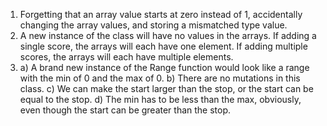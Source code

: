 1. Forgetting that an array value starts at zero instead of 1, accidentally changing the array values, and storing a mismatched type value.
2. A new instance of the class will have no values in the arrays. If adding a single score, the arrays will each have one element. If adding multiple scores, the arrays will each have multiple elements.
3. a) A brand new instance of the Range function would look like a range with the min of 0 and the max of 0. b) There are no mutations in this class. c) We can make the start larger than the stop, or the start can be equal to the stop. d) The min has to be less than the max, obviously, even though the start can be greater than the stop.